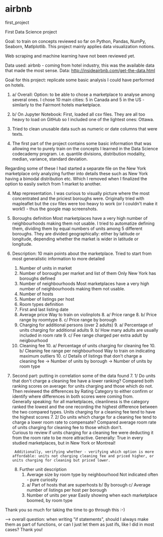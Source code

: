 # airbnb
first_project


First Data Science project

Goal: to train on concepts reviewed so far on Python, Pandas, NumPy, Seaborn, Matlplotlib. This project mainly applies data visualization notions. 

Web scraping and machine learning have not been reviewed yet. 

Data used: airbnb - coming from hotel industry, this was the available data that made the most sense. 
Data: http://insideairbnb.com/get-the-data.html

Goal for this project: replicate some basic analysis I could have performed on hotels. 

1. a/ Overall: 
Option: to be able to chose a marketplace to analyse among several ones. I chose 10 main cities: 5 in Canada and 5 in the US - similarly to the Fairmont hotels marketplace. 

1. b/ On Jupyter Notebook: 
First, loaded all csv files. They are all too heavy to load on GitHub so I included one of the lightest ones: Ottawa. 

2. Tried to clean unusable data such as numeric or date columns that were texts. 

3. The first part of the project contains some basic information that was allowing me to purely train on the concepts I learned in the Data Science codecademy program. i.e. quantile divisions, distribution modality, median, variance, standard deviation. 

Regarding some of these I had started a separate file on the New York marketplace only analyzing further into details these such as New York having a bimodal distribution etc. Which I removed when I finalized the option to easily switch from 1 market to another. 

4. Map representation. I was curious to visually picture where the most concentrated and the priciest boroughs were. Originally tried with mapleaflet but the csv files were too heavy to work (or I couldn't make it work!) - thus the google map screenshots. 

5. Boroughs definition 
	Most marketplaces have a very high number of neighbourhoods making them not usable. 
	I tried to automatize defining them, dividing them by equal numbers of units among 5 different boroughs. 
	They are divided geographically: either by latitude or longitude, depending whether the market is wider in latitude or longitude. 

6. Description: 10 main points about the marketplace. 
Tried to start from most generalistic information to more detailed
	1. Number of units in market
	2. Number of boroughs per market and list of them
		Only New York has boroughs defined
	3. Number of neighbourhoods
		Most marketplaces have a very high number of neighbourhoods making them not usable. 
	4. Number of hosts
	5. Number of listings per host
	6. Room types definition
	7. First and last listing date
	8. Average price
	Way to train on violinplots
		8. a/ Price range 
		8. b/ Price range by roomtype
		8. c/ Price range by borough 
	9. Charging for additional persons (over 2 adults)
		9. a/ Percentage of units charging for additional adults 
		9. b/ How many adults are usually included in room rate
		9. c/ Fee range charged per extra adult by neigbourhood
	10. Cleaning fee 
		10. a/ Percentage of units charging for cleaning fee 
		10. b/ Cleaning fee range per neighbourhood 
		Way to train on indicating maximum outliers
		10. c/ Details of listings that don't charge a cleaning fee
			-> Number of units by borough
			-> Number of units by room type 


7. Second part: putting in correlation some of the data found 
	7. 1/ Do units that don't charge a cleaning fee have a lower ranking? 
		Compared both ranking scores on average: for units charging and those which do not. 
		Then reviewed the differences by Rating Category to either confirm or identify where differences in both scores were coming from.  
		Generally speaking: for all marketplaces, cleanliness is the category ranked the lowest and the one recording the highest difference between the two compared types. Units charging for a cleaning fee tend to have the highest scores 
	7. 2/ Do units which charge for a cleaning fee tend to charge a lower room rate to compensate? 
		Compared average room rate of units charging for cleaning fee to those which don't.  
		Curious to review if units charging for a cleaning fee were deducting it from the room rate to be more attractive. 
		Generally: True in every studied marketplaces, but in New York or Montreal!

		Additionally, verifying whether - verifying which option is more affordable: units not charging cleaning fee and priced higher, or units charging for cleaning but priced lower. 
	
	8. Further unit description
		1. Average size by room type by neighbourhood 
		Not indicated often - pure curiosity 
		2. a/ Part of hosts that are superhosts 
		   b/ By borough
		   c/ Average number of listings per host per borough 
	   3. Number of units per year 
	   	  Easily showing when each marketplace boomed, by room type 




Thank you so much for taking the time to go through this :-) 

--> overall question: when writing "if statements", should I always make them as part of functions, or can I just let them as just ifs, like I did in most cases?
Thank you! 

